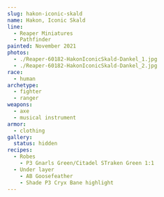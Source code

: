 ```yaml
---
slug: hakon-iconic-skald
name: Hakon, Iconic Skald
line:
  - Reaper Miniatures
  - Pathfinder
painted: November 2021
photos:
  - ./Reaper-60182-HakonIconicSkald-Dankel_1.jpg
  - ./Reaper-60182-HakonIconicSkald-Dankel_2.jpg
race:
  - human
archetype:
  - fighter
  - ranger
weapons:
  - axe
  - musical instrument
armor:
  - clothing
gallery:
  status: hidden
recipes:
  - Robes
    - P3 Gnarls Green/Citadel STraken Green 1:1
  - Under layer
    - AB Goosefeather
    - Shade P3 Cryx Bane highlight
---
```

